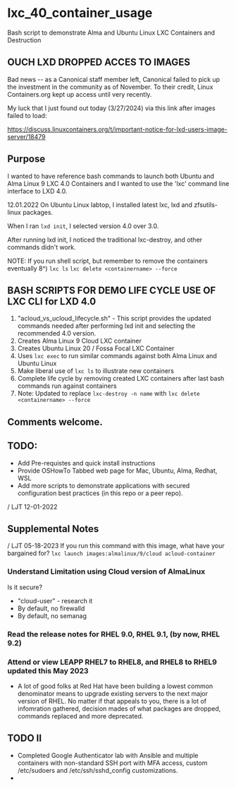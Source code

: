 # lxc_40_container_usage
Bash script to demonstrate Alma and Ubuntu Linux LXC Containers and Destruction

## OUCH LXD DROPPED ACCES TO IMAGES
Bad news -- as a Canonical staff member left, Canonical failed to pick up the investment in the community as of November.  To their credit, Linux Containers.org kept up access until very recently.

My luck that I just found out today (3/27/2024) via this link after images failed to load: 

https://discuss.linuxcontainers.org/t/important-notice-for-lxd-users-image-server/18479

## Purpose

I wanted to have reference bash commands to launch both Ubuntu and Alma Linux 9 LXC 4.0 Containers and I wanted to use the 'lxc' command line interface to LXD 4.0.

12.01.2022  On Ubuntu Linux labtop, I installed latest lxc, lxd and zfsutils-linux packages.

When I ran ```lxd init```, I selected version 4.0 over 3.0.

After running lxd init, I noticed the traditional lxc-destroy, and other commands didn't work.

NOTE:  If you run shell script, but remember to remove the containers eventually 8^)
  ```lxc ls```
  ```lxc delete <containername> --force```

## BASH SCRIPTS FOR DEMO LIFE CYCLE USE OF LXC CLI for LXD 4.0

1. "acloud_vs_ucloud_lifecycle.sh" - This script provides the updated commands needed after performing lxd init and selecting the recommended 4.0 version.
2. Creates Alma Linux 9 Cloud LXC container
3. Creates Ubuntu Linux 20 / Fossa Focal LXC Container
4. Uses ```lxc exec``` to run similar commands against both Alma Linux and Ubuntu Linux 
5. Make liberal use of ```lxc ls``` to illustrate new containers 
6. Complete life cycle by removing created LXC containers after last bash commands run against containers
7. Note:  Updated to replace ```lxc-destroy -n name``` with ```lxc delete <containername> --force```
## Comments welcome.

## TODO:
  - Add Pre-requistes and quick install instructions
  - Provide OSHowTo Tabbed web page for Mac, Ubuntu, Alma, Redhat, WSL
  - Add more scripts to demonstrate applications with secured configuration best practices (in this repo or a peer repo).

/ LJT 12-01-2022

## Supplemental Notes
/ LJT 05-18-2023
If you run this command with this image, what have your bargained for?
  ```lxc launch images:almalinux/9/cloud acloud-container```

### Understand Limitation using Cloud version of AlmaLinux
Is it secure?   
  - "cloud-user" - research it
  - By default, no firewalld
  - By default, no semanag

### Read the release notes for RHEL 9.0, RHEL 9.1, (by now, RHEL 9.2)

### Attend or view LEAPP RHEL7 to RHEL8, and RHEL8 to RHEL9 updated this May 2023
  - A lot of good folks at Red Hat have been building a lowest common denominator means to upgrade existing servers to the next major version of RHEL. No matter if that appeals to you, there is a lot of infomration gathered, decision mades of what packages are dropped, commands replaced and more deprecated. 
 
 ## TODO II
   - Completed Google Authenticator lab with Ansible and multiple containers with non-standard SSH port with MFA access, custom /etc/sudoers and /etc/ssh/sshd_config customizations.
   -



